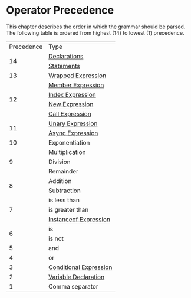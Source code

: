# Operator Precedence

This chapter describes the order in which the grammar should be parsed. The following table is ordered from highest (14) to lowest (1) precedence.

<table>
  <tr>
    <td>Precedence</td>
    <td>Type</td>
  </tr>

  <tr>
    <td rowspan="2">14</td>
    <td><a href="/spec/grammar/syntactic/declarations/">Declarations</a></td>
  </tr>
  <tr><td><a href="/spec/grammar/syntactic/statements/">Statements</a></td></tr>

  <tr>
    <td>13</td>
    <td><a href="/spec/grammar/syntactic/expressions/wrapped-expression.html">Wrapped Expression</a></td>
  </tr>

  <tr>
  <td rowspan="4">12</td>
    <td><a href="/spec/grammar/syntactic/expressions/member-expression.html">Member Expression</a></td>
  </tr>
  <tr><td><a href="/spec/grammar/syntactic/expressions/index-expression.html">Index Expression</a></td></tr>
  <tr><td><a href="/spec/grammar/syntactic/expressions/new-expression.html">New Expression</a></td></tr>
  <tr><td><a href="/spec/grammar/syntactic/expressions/call-expression.html">Call Expression</a></td></tr>

  <tr>
    <td rowspan="2">11</td>
    <td><a href="/spec/grammar/syntactic/expressions/unary-expression.html">Unary Expression</a></td>
  </tr>
  <tr><td><a href="/spec/grammar/syntactic/expressions/async-expression.html">Async Expression</a></td></tr>

  <tr>
    <td>10</td>
    <td>Exponentiation</td>
  </tr>

  <tr>
    <td rowspan="3">9</td>
    <td>Multiplication</td>
  </tr>
  <tr><td>Division</td></tr>
  <tr><td>Remainder</td></tr>

  <tr>
    <td rowspan="2">8</td>
    <td>Addition</td>
  </tr>
  <tr><td>Subtraction</td></tr>

  <tr>
    <td rowspan="3">7</td>
    <td>is less than</td>
  </tr>
  <tr><td>is greater than</td></tr>
  <tr><td><a href="/spec/grammar/syntactic/expressions/instanceof-expression.html">Instanceof Expression</a></td></tr>

  <tr>
    <td rowspan="2">6</td>
    <td>is</td>
  </tr>
  <tr><td>is not</td></tr>

  <tr>
    <td>5</td>
    <td>and</td>
  </tr>

  <tr>
    <td>4</td>
    <td>or</td>
  </tr>

  <tr>
    <td>3</td>
    <td><a href="/spec/grammar/syntactic/expressions/conditional-expression.html">Conditional Expression</a></td>
  </tr>

  <tr>
    <td>2</td>
    <td><a href="/spec/grammar/syntactic/declarations/variable-declaration.html">Variable Declaration</a></td>
  </tr>

  <tr>
    <td>1</td>
    <td>Comma separator</td>
  </tr>
</table>
